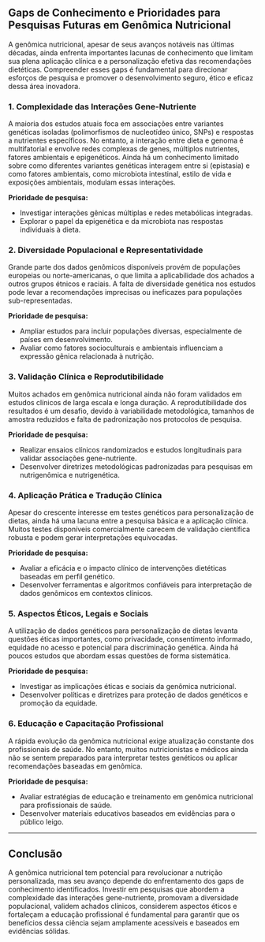 
## Gaps de Conhecimento e Prioridades para Pesquisas Futuras em Genômica Nutricional

A genômica nutricional, apesar de seus avanços notáveis nas últimas décadas, ainda enfrenta importantes lacunas de conhecimento que limitam sua plena aplicação clínica e a personalização efetiva das recomendações dietéticas. Compreender esses gaps é fundamental para direcionar esforços de pesquisa e promover o desenvolvimento seguro, ético e eficaz dessa área inovadora.

### 1. **Complexidade das Interações Gene-Nutriente**

A maioria dos estudos atuais foca em associações entre variantes genéticas isoladas (polimorfismos de nucleotídeo único, SNPs) e respostas a nutrientes específicos. No entanto, a interação entre dieta e genoma é multifatorial e envolve redes complexas de genes, múltiplos nutrientes, fatores ambientais e epigenéticos. Ainda há um conhecimento limitado sobre como diferentes variantes genéticas interagem entre si (epistasia) e como fatores ambientais, como microbiota intestinal, estilo de vida e exposições ambientais, modulam essas interações.

**Prioridade de pesquisa:**  
- Investigar interações gênicas múltiplas e redes metabólicas integradas.
- Explorar o papel da epigenética e da microbiota nas respostas individuais à dieta.

### 2. **Diversidade Populacional e Representatividade**

Grande parte dos dados genômicos disponíveis provém de populações europeias ou norte-americanas, o que limita a aplicabilidade dos achados a outros grupos étnicos e raciais. A falta de diversidade genética nos estudos pode levar a recomendações imprecisas ou ineficazes para populações sub-representadas.

**Prioridade de pesquisa:**  
- Ampliar estudos para incluir populações diversas, especialmente de países em desenvolvimento.
- Avaliar como fatores socioculturais e ambientais influenciam a expressão gênica relacionada à nutrição.

### 3. **Validação Clínica e Reprodutibilidade**

Muitos achados em genômica nutricional ainda não foram validados em estudos clínicos de larga escala e longa duração. A reprodutibilidade dos resultados é um desafio, devido à variabilidade metodológica, tamanhos de amostra reduzidos e falta de padronização nos protocolos de pesquisa.

**Prioridade de pesquisa:**  
- Realizar ensaios clínicos randomizados e estudos longitudinais para validar associações gene-nutriente.
- Desenvolver diretrizes metodológicas padronizadas para pesquisas em nutrigenômica e nutrigenética.

### 4. **Aplicação Prática e Tradução Clínica**

Apesar do crescente interesse em testes genéticos para personalização de dietas, ainda há uma lacuna entre a pesquisa básica e a aplicação clínica. Muitos testes disponíveis comercialmente carecem de validação científica robusta e podem gerar interpretações equivocadas.

**Prioridade de pesquisa:**  
- Avaliar a eficácia e o impacto clínico de intervenções dietéticas baseadas em perfil genético.
- Desenvolver ferramentas e algoritmos confiáveis para interpretação de dados genômicos em contextos clínicos.

### 5. **Aspectos Éticos, Legais e Sociais**

A utilização de dados genéticos para personalização de dietas levanta questões éticas importantes, como privacidade, consentimento informado, equidade no acesso e potencial para discriminação genética. Ainda há poucos estudos que abordam essas questões de forma sistemática.

**Prioridade de pesquisa:**  
- Investigar as implicações éticas e sociais da genômica nutricional.
- Desenvolver políticas e diretrizes para proteção de dados genéticos e promoção da equidade.

### 6. **Educação e Capacitação Profissional**

A rápida evolução da genômica nutricional exige atualização constante dos profissionais de saúde. No entanto, muitos nutricionistas e médicos ainda não se sentem preparados para interpretar testes genéticos ou aplicar recomendações baseadas em genômica.

**Prioridade de pesquisa:**  
- Avaliar estratégias de educação e treinamento em genômica nutricional para profissionais de saúde.
- Desenvolver materiais educativos baseados em evidências para o público leigo.

---

## **Conclusão**

A genômica nutricional tem potencial para revolucionar a nutrição personalizada, mas seu avanço depende do enfrentamento dos gaps de conhecimento identificados. Investir em pesquisas que abordem a complexidade das interações gene-nutriente, promovam a diversidade populacional, validem achados clínicos, considerem aspectos éticos e fortaleçam a educação profissional é fundamental para garantir que os benefícios dessa ciência sejam amplamente acessíveis e baseados em evidências sólidas.
```
